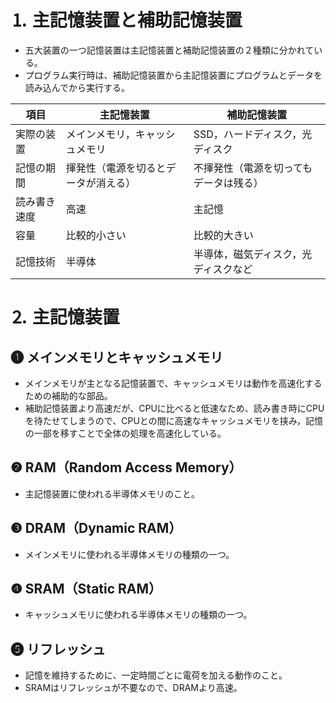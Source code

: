 # ⒈ 主記憶装置と補助記憶装置
- 五大装置の一つ記憶装置は主記憶装置と補助記憶装置の２種類に分かれている。
- プログラム実行時は、補助記憶装置から主記憶装置にプログラムとデータを読み込んでから実行する。

| 項目 | 主記憶装置 | 補助記憶装置 |
| --- | --- | --- |
| 実際の装置 | メインメモリ，キャッシュメモリ | SSD，ハードディスク，光ディスク |
| 記憶の期間 | 揮発性（電源を切るとデータが消える） | 不揮発性（電源を切ってもデータは残る） |
| 読み書き速度 | 高速 | 主記憶 |
| 容量 | 比較的小さい | 比較的大きい |
| 記憶技術 | 半導体 | 半導体，磁気ディスク，光ディスクなど |

# ⒉ 主記憶装置
## ❶ メインメモリとキャッシュメモリ
- メインメモリが主となる記憶装置で、キャッシュメモリは動作を高速化するための補助的な部品。
- 補助記憶装置より高速だが、CPUに比べると低速なため、読み書き時にCPUを待たせてしまうので、CPUとの間に高速なキャッシュメモリを挟み，記憶の一部を移すことで全体の処理を高速化している。

## ❷ RAM（Random Access Memory）
- 主記憶装置に使われる半導体メモリのこと。

## ❸ DRAM（Dynamic RAM）
- メインメモリに使われる半導体メモリの種類の一つ。

## ❹ SRAM（Static RAM）
- キャッシュメモリに使われる半導体メモリの種類の一つ。

## ❺ リフレッシュ
- 記憶を維持するために、一定時間ごとに電荷を加える動作のこと。
- SRAMはリフレッシュが不要なので、DRAMより高速。
